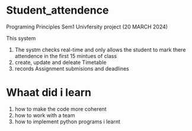 # Student_attendence
Programing Principles Sem1 Univfersity project (20 MARCH 2024)

This system 
1. The systm checks real-time and only allows the student to mark there attendence in the first 15 mintues of class 
2. create, update and deleate Timetable
3. records Assignment submisions and deadlines




# Whaat did i learn 
1. how to make the code more coherent
2. how to work with a team
3. how to implement python programs i learnt 
